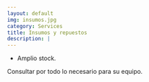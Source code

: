 ```yaml
---
layout: default
img: insumos.jpg
category: Services
title: Insumos y repuestos
description: |
---
```

* Amplio stock.

Consultar por todo lo necesario para su equipo.
